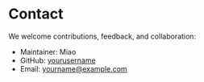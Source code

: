 # Contact

We welcome contributions, feedback, and collaboration:

- Maintainer: Miao
- GitHub: [yourusername](https://github.com/yourusername)
- Email: yourname@example.com
